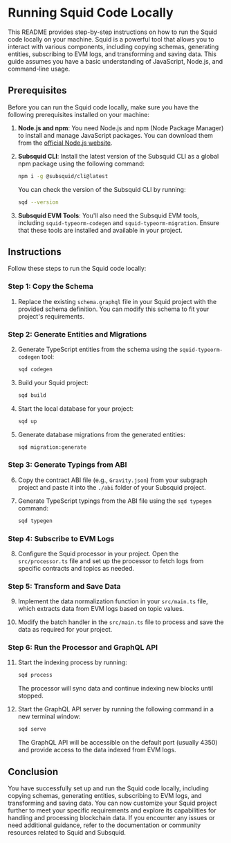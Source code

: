 # Running Squid Code Locally

This README provides step-by-step instructions on how to run the Squid code locally on your machine. Squid is a powerful tool that allows you to interact with various components, including copying schemas, generating entities, subscribing to EVM logs, and transforming and saving data. This guide assumes you have a basic understanding of JavaScript, Node.js, and command-line usage.

## Prerequisites

Before you can run the Squid code locally, make sure you have the following prerequisites installed on your machine:

1. **Node.js and npm**: You need Node.js and npm (Node Package Manager) to install and manage JavaScript packages. You can download them from the [official Node.js website](https://nodejs.org/).

2. **Subsquid CLI**: Install the latest version of the Subsquid CLI as a global npm package using the following command:

   ```bash
   npm i -g @subsquid/cli@latest
   ```

   You can check the version of the Subsquid CLI by running:

   ```bash
   sqd --version
   ```

3. **Subsquid EVM Tools**: You'll also need the Subsquid EVM tools, including `squid-typeorm-codegen` and `squid-typeorm-migration`. Ensure that these tools are installed and available in your project.

## Instructions

Follow these steps to run the Squid code locally:

### Step 1: Copy the Schema

1. Replace the existing `schema.graphql` file in your Squid project with the provided schema definition. You can modify this schema to fit your project's requirements.

### Step 2: Generate Entities and Migrations

2. Generate TypeScript entities from the schema using the `squid-typeorm-codegen` tool:

   ```bash
   sqd codegen
   ```

3. Build your Squid project:

   ```bash
   sqd build
   ```

4. Start the local database for your project:

   ```bash
   sqd up
   ```

5. Generate database migrations from the generated entities:

   ```bash
   sqd migration:generate
   ```

### Step 3: Generate Typings from ABI

6. Copy the contract ABI file (e.g., `Gravity.json`) from your subgraph project and paste it into the `./abi` folder of your Subsquid project.

7. Generate TypeScript typings from the ABI file using the `sqd typegen` command:

   ```bash
   sqd typegen
   ```

### Step 4: Subscribe to EVM Logs

8. Configure the Squid processor in your project. Open the `src/processor.ts` file and set up the processor to fetch logs from specific contracts and topics as needed.

### Step 5: Transform and Save Data

9. Implement the data normalization function in your `src/main.ts` file, which extracts data from EVM logs based on topic values.

10. Modify the batch handler in the `src/main.ts` file to process and save the data as required for your project.

### Step 6: Run the Processor and GraphQL API

11. Start the indexing process by running:

    ```bash
    sqd process
    ```

    The processor will sync data and continue indexing new blocks until stopped.

12. Start the GraphQL API server by running the following command in a new terminal window:

    ```bash
    sqd serve
    ```

    The GraphQL API will be accessible on the default port (usually 4350) and provide access to the data indexed from EVM logs.

## Conclusion

You have successfully set up and run the Squid code locally, including copying schemas, generating entities, subscribing to EVM logs, and transforming and saving data. You can now customize your Squid project further to meet your specific requirements and explore its capabilities for handling and processing blockchain data. If you encounter any issues or need additional guidance, refer to the documentation or community resources related to Squid and Subsquid.
